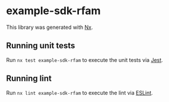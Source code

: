 # example-sdk-rfam

This library was generated with [Nx](https://nx.dev).

## Running unit tests

Run `nx test example-sdk-rfam` to execute the unit tests via [Jest](https://jestjs.io).

## Running lint

Run `nx lint example-sdk-rfam` to execute the lint via [ESLint](https://eslint.org/).
